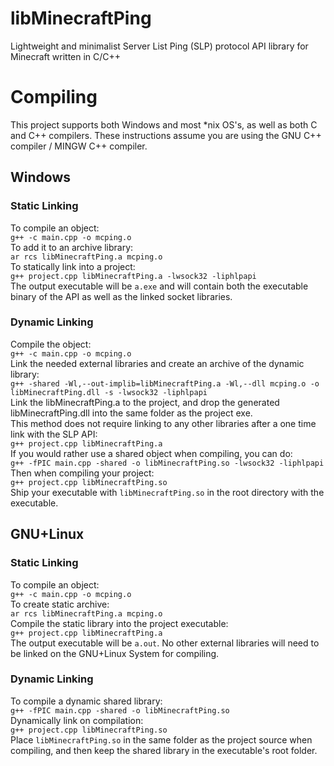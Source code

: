 # libMinecraftPing
Lightweight and minimalist Server List Ping (SLP) protocol API library for Minecraft written in C/C++


# Compiling
This project supports both Windows and most \*nix OS's, as well as both C and C++ compilers. These instructions assume you are using the GNU C++ compiler / MINGW C++ compiler.

## Windows
### Static Linking
To compile an object:\
`g++ -c main.cpp -o mcping.o`\
To add it to an archive library: \
`ar rcs libMinecraftPing.a mcping.o`\
To statically link into a project:\
`g++ project.cpp libMinecraftPing.a -lwsock32 -liphlpapi` \
The output executable will be `a.exe` and will contain both the executable binary of the API as well as the linked socket libraries.
### Dynamic Linking
Compile the object: \
`g++ -c main.cpp -o mcping.o` \
Link the needed external libraries and create an archive of the dynamic library: \
`g++ -shared -Wl,--out-implib=libMinecraftPing.a -Wl,--dll mcping.o -o libMinecraftPing.dll -s -lwsock32 -liphlpapi` \
Link the libMinecraftPing.a to the project, and drop the generated libMinecraftPing.dll into the same folder as the project exe. \
This method does not require linking to any other libraries after a one time link with the SLP API: \
`g++ project.cpp libMinecraftPing.a` \
If you would rather use a shared object when compiling, you can do: \
`g++ -fPIC main.cpp -shared -o libMinecraftPing.so -lwsock32 -liphlpapi` \
Then when compiling your project: \
`g++ project.cpp libMinecraftPing.so` \
Ship your executable with `libMinecraftPing.so` in the root directory with the executable.

## GNU+Linux
### Static Linking
To compile an object: \
`g++ -c main.cpp -o mcping.o` \
To create static archive: \
`ar rcs libMinecraftPing.a mcping.o` \
Compile the static library into the project executable: \
`g++ project.cpp libMinecraftPing.a` \
The output executable will be `a.out`. No other external libraries will need to be linked on the GNU+Linux System for compiling. 
### Dynamic Linking
To compile a dynamic shared library: \
`g++ -fPIC main.cpp -shared -o libMinecraftPing.so` \
Dynamically link on compilation: \
`g++ project.cpp libMinecraftPing.so` \
Place `libMinecraftPing.so` in the same folder as the project source when compiling, and then keep the shared library in the executable's root folder.
